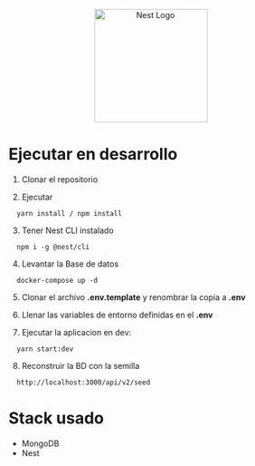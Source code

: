<p align="center">
  <a href="http://nestjs.com/" target="blank"><img src="https://nestjs.com/img/logo-small.svg" width="200" alt="Nest Logo" /></a>
</p>

# Ejecutar en desarrollo

1. Clonar el repositorio

2. Ejecutar
```
  yarn install / npm install
```

3. Tener Nest CLI instalado
```
  npm i -g @nest/cli
```

4. Levantar la Base de datos
```
  docker-compose up -d
```

5. Clonar el archivo __.env.template__ y renombrar la copia a __.env__

6. Llenar las variables de entorno definidas en el __.env__

7. Ejecutar la aplicacion en dev: 
```
  yarn start:dev
```

8. Reconstruir la BD con la semilla
```
  http://localhost:3000/api/v2/seed
```

# Stack usado
* MongoDB
* Nest

